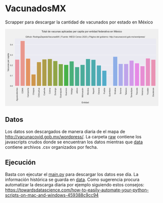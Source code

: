 # VacunadosMX
Scrapper para descargar la cantidad de vacunados por estado en México

![](https://github.com/RodrigoZepeda/VacunadosMX/blob/main/images/Dosis_per_capita_actualizados.png)

## Datos
Los datos son descargados de manera diaria de el mapa de http://vacunacovid.gob.mx/wordpress/. La carpeta [raw](https://github.com/RodrigoZepeda/VacunadosMX/tree/main/raw) contiene los javascripts crudos donde se encuentran los datos mientras que [data](https://github.com/RodrigoZepeda/VacunadosMX/tree/main/data) contiene archivos .csv organizados por fecha. 

## Ejecución
Basta con ejecutar el [main.py](https://github.com/RodrigoZepeda/VacunadosMX/blob/main/main.py) para descargar los datos ese día. La información histórica se guarda en [data](https://github.com/RodrigoZepeda/VacunadosMX/tree/main/data). Como sugerencia procura automatizar la descarga diaria por ejemplo siguiendo estos consejos: https://towardsdatascience.com/how-to-easily-automate-your-python-scripts-on-mac-and-windows-459388c9cc94
